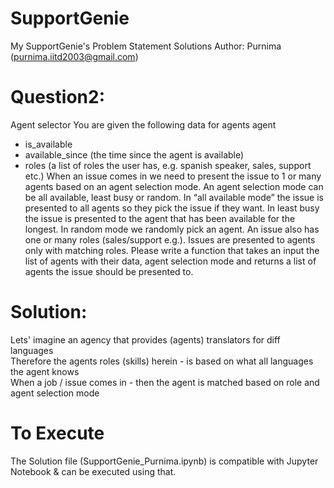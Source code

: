 # SupportGenie
My SupportGenie's Problem Statement Solutions
Author: Purnima (purnima.iitd2003@gmail.com)

# Question2:
Agent selector
You are given the following data for agents
agent
- is_available
- available_since (the time since the agent is available)
- roles (a list of roles the user has, e.g. spanish speaker, sales, support etc.)
When an issue comes in we need to present the issue to 1 or many agents based on an agent
selection mode. An agent selection mode can be all available, least busy or random. In “all
available mode” the issue is presented to all agents so they pick the issue if they want. In least
busy the issue is presented to the agent that has been available for the longest. In random
mode we randomly pick an agent. An issue also has one or many roles (sales/support e.g.).
Issues are presented to agents only with matching roles.
Please write a function that takes an input the list of agents with their data, agent selection
mode and returns a list of agents the issue should be presented to.

# Solution:
Lets' imagine an agency that provides (agents) translators for diff languages                  
Therefore the agents roles (skills) herein - is based on what all languages the agent knows    
When a job / issue comes in - then the agent is matched based on role and agent selection mode 

# To Execute
The Solution file (SupportGenie_Purnima.ipynb) is compatible with Jupyter Notebook & can be executed using that.
